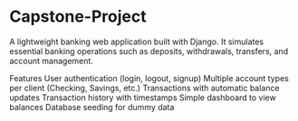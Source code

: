 # Capstone-Project

A lightweight banking web application built with Django.
It simulates essential banking operations such as deposits, withdrawals, transfers, and account management.

Features
User authentication (login, logout, signup)
Multiple account types per client (Checking, Savings, etc.)
Transactions with automatic balance updates
Transaction history with timestamps
Simple dashboard to view balances
Database seeding for dummy data